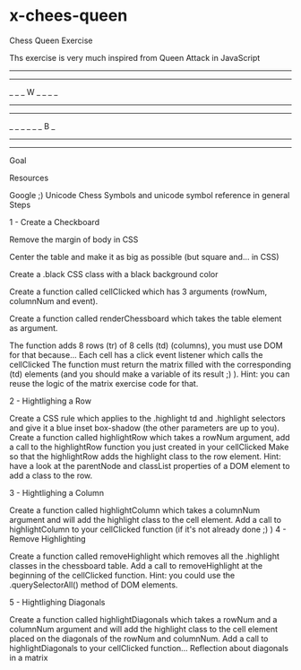 # x-chees-queen

Chess Queen Exercise

Ths exercise is very much inspired from Queen Attack in JavaScript

_ _ _ _ _ _ _ _
_ _ _ _ _ _ _ _
_ _ _ W _ _ _ _
_ _ _ _ _ _ _ _
_ _ _ _ _ _ _ _
_ _ _ _ _ _ B _
_ _ _ _ _ _ _ _
_ _ _ _ _ _ _ _

Goal

Resources

Google ;)
Unicode Chess Symbols and unicode symbol reference in general
Steps

1 - Create a Checkboard

Remove the margin of body in CSS

Center the table and make it as big as possible (but square and... in CSS)

Create a .black CSS class with a black background color

Create a function called cellClicked which has 3 arguments (rowNum, columnNum and event).

Create a function called renderChessboard which takes the table element as argument.

The function adds 8 rows (tr) of 8 cells (td) (columns), you must use DOM for that because...
Each cell has a click event listener which calls the cellClicked
The function must return the matrix filled with the corresponding (td) elements (and you should make a variable of its result ;) ).
Hint: you can reuse the logic of the matrix exercise code for that.

2 - Hightlighing a Row

Create a CSS rule which applies to the .highlight td and .highlight selectors and give it a blue inset box-shadow (the other parameters are up to you).
Create a function called highlightRow which takes a rowNum argument, add a call to the highlightRow function you just created in your cellClicked
Make so that the highlightRow adds the highlight class to the row element.
Hint: have a look at the parentNode and classList properties of a DOM element to add a class to the row.

3 - Hightlighing a Column

Create a function called highlightColumn which takes a columnNum argument and will add the highlight class to the cell element.
Add a call to highlightColumn to your cellClicked function (if it's not already done ;) )
4 - Remove Highlighting

Create a function called removeHighlight which removes all the .highlight classes in the chessboard table.
Add a call to removeHighlight at the beginning of the cellClicked function.
Hint: you could use the .querySelectorAll() method of DOM elements.

5 - Hightlighing Diagonals

Create a function called highlightDiagonals which takes a rowNum and a columnNum argument and will add the highlight class to the cell element placed on the diagonals of the rowNum and columnNum.
Add a call to highlightDiagonals to your cellClicked function...
Reflection about diagonals in a matrix
